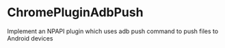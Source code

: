 ChromePluginAdbPush
===================

Implement an NPAPI plugin which uses adb push command to push files to Android devices
